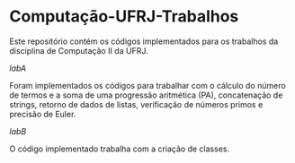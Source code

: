 # Computação-UFRJ-Trabalhos

Este repositório contém os códigos implementados para os trabalhos da disciplina de Computação II da UFRJ. 

*labA*

Foram implementados os códigos para trabalhar com o cálculo do número de termos e a soma de uma progressão aritmética (PA), concatenação de strings, retorno de dados de listas, verificação de números primos e precisão de Euler. 

*labB*

O código implementado trabalha com a criação de classes. 

